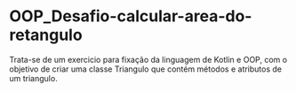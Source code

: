 # OOP_Desafio-calcular-area-do-retangulo


Trata-se de um exercicio para fixação da linguagem de Kotlin e OOP, com o objetivo de criar uma classe Triangulo que contém métodos e atributos de um triangulo.
